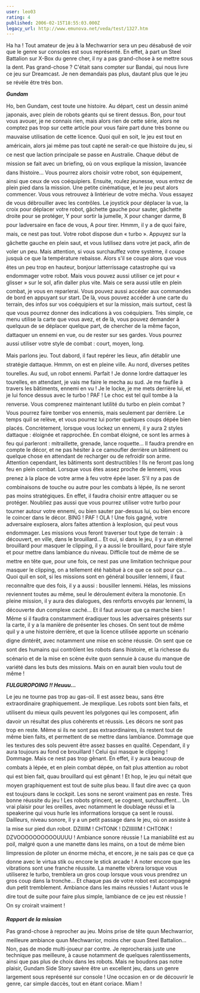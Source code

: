 ```yaml
---
user: leo03
rating: 4
published: 2006-02-15T18:55:03.000Z
legacy_url: http://www.emunova.net/veda/test/1327.htm
---
```

Ha ha ! Tout amateur de jeu à la Mechwarrior sera un peu désabusé de voir que le genre sur consoles est sous représenté. En effet, à part un Steel Battalion sur X-Box du genre cher, il ny a pas grand-chose à se mettre sous la dent. Pas grand-chose ? C'était sans compter sur Bandai, qui nous livre ce jeu sur Dreamcast. Je nen demandais pas plus, dautant plus que le jeu se révèle être très bon.  

  

_**Gundam**_  

  

Ho, ben Gundam, cest toute une histoire. Au départ, cest un dessin animé japonais, avec plein de robots géants qui se tirent dessus. Bon, pour tout vous avouer, je ne connais rien, mais alors rien de cette série, alors ne comptez pas trop sur cette article pour vous faire part dune très bonne ou mauvaise utilisation de cette licence. Quoi quil en soit, le jeu est tout en américain, alors jai même pas tout capté ne serait-ce que lhistoire du jeu, si ce nest que laction principale se passe en Australie. Chaque début de mission se fait avec un briefing, où on vous explique la mission, lavancée dans lhistoire... Vous pourrez alors choisir votre robot, son équipement, ainsi que ceux de vos coéquipiers. Ensuite, roulez jeunesse, vous entrez de plein pied dans la mission. Une petite cinématique, et le jeu peut alors commencer. Vous vous retrouvez à lintérieur de votre mécha. Vous essayez de vous débrouiller avec les contrôles. Le joystick pour déplacer la vue, la croix pour déplacer votre robot, gâchette gauche pour sauter, gâchette droite pour se protéger, Y pour sortir la jumelle, X pour changer darme, B pour ladversaire en face de vous, A pour tirer. Hmmm, il y a de quoi faire, mais, ce nest pas tout. Votre robot dispose dun « turbo ». Appuyez sur la gâchette gauche en plein saut, et vous lutilisez dans votre jet pack, afin de voler un peu. Mais attention, si vous surchauffez votre système, il coupe jusquà ce que la température rebaisse. Alors s'il se coupe alors que vous êtes un peu trop en hauteur, bonjour latterrissage catastrophe qui va endommager votre robot. Mais vous pouvez aussi utiliser ce jet pour « glisser » sur le sol, afin daller plus vite. Mais ce sera aussi utile en plein combat, je vous en reparlerai. Vous pouvez aussi accéder aux commandes de bord en appuyant sur start. De là, vous pouvez accéder à une carte du terrain, des infos sur vos coéquipiers et sur la mission, mais surtout, cest là que vous pourrez donner des indications à vos coéquipiers. Très simple, ce menu utilise la carte que vous avez, et de là, vous pouvez demander à quelquun de se déplacer quelque part, de chercher de la même façon, dattaquer un ennemi en vue, ou de rester sur ses gardes. Vous pourrez aussi utiliser votre style de combat : court, moyen, long.  

  

Mais parlons jeu. Tout dabord, il faut repérer les lieux, afin détablir une stratégie dattaque. Hmmm, on est en pleine ville. Au nord, diverses petites tourelles. Au sud, un robot ennemi. Parfait ! Je donne lordre dattaquer les tourelles, en attendant, je vais me faire le mecha au sud. Je me faufile à travers les bâtiments, ennemi en vu ! Je le locke, je me mets derrière lui, et je lui fonce dessus avec le turbo ! PAF ! Le choc est tel quil tombe à la renverse. Vous comprenez maintenant lutilité du turbo en plein combat ? Vous pourrez faire tomber vos ennemis, mais seulement par derrière. Le temps quil se relève, et vous pourrez lui porter quelques coups dépée bien placés. Concrètement, lorsque vous lockez un ennemi, il y aura 2 styles dattaque : éloignée et rapprochée. En combat éloigné, ce sont les armes à feu qui parleront : mitraillette, grenade, lance roquette... Il faudra prendre en compte le décor, et ne pas hésiter à ce camoufler derrière un bâtiment ou quelque chose en attendant de recharger ou de refroidir son arme. Attention cependant, les bâtiments sont destructibles ! Ils ne feront pas long feu en plein combat. Lorsque vous êtes assez proche de lennemi, vous prenez à la place de votre arme à feu votre épée laser. S'il ny a pas de combinaisons de touche ou autre pour les combats à lépée, ils ne seront pas moins stratégiques. En effet, il faudra choisir entre attaquer ou se protéger. Noubliez pas aussi que vous pourrez utiliser votre turbo pour tourner autour votre ennemi, ou bien sauter par-dessus lui, ou bien encore le coincer dans le décor. BING ! PAF ! OLA ! Une fois gagné, votre adversaire explosera, alors faites attention à lexplosion, qui peut vous endommager. Les missions vous feront traverser tout type de terrain : à découvert, en ville, dans le brouillard... Et oui, si dans le jeu, il y a un éternel brouillard pour masquer le clipping, il y a aussi le brouillard, pour faire style et pour mettre dans lambiance du niveau. Difficile tout de même de se mettre en tête que, pour une fois, ce nest pas une limitation technique pour masquer le clipping, on a tellement été habitué à ce que ce soit pour ça... Quoi quil en soit, si les missions sont en général bousiller lennemi, il faut reconnaître que des fois, il y a aussi : bousiller lennemi. Hélas, les missions reviennent toutes au même, seul le déroulement évitera la monotonie. En pleine mission, il y aura des dialogues, des renforts envoyés par lennemi, la découverte dun complexe caché... Et il faut avouer que ça marche bien ! Même si il faudra constamment éradiquer tous les adversaires présents sur la carte, il y a la manière de présenter les choses. On sent tout de même quil y a une histoire derrière, et que la licence utilisée apporte un scénario digne dintérêt, avec notamment une mise en scène réussie. On sent que ce sont des humains qui contrôlent les robots dans lhistoire, et la richesse du scénario et de la mise en scène évite quon sennuie à cause du manque de variété dans les buts des missions. Mais on en aurait bien voulu tout de même !  

  

_**FULGUROPOING !! Heuuu...**_  

  

Le jeu ne tourne pas trop au gas-oil. Il est assez beau, sans être extraordinaire graphiquement. Je mexplique. Les robots sont bien faits, et utilisent du mieux quils peuvent les polygones qui les composent, afin davoir un résultat des plus cohérents et réussis. Les décors ne sont pas trop en reste. Même si ils ne sont pas extraordinaires, ils restent tout de même bien faits, et permettent de se mettre dans lambiance. Dommage que les textures des sols peuvent être assez basses en qualité. Cependant, il y aura toujours au fond ce brouillard ! Celui qui masque le clipping ! Dommage. Mais ce nest pas trop gênant. En effet, il y aura beaucoup de combats à lépée, et en plein combat dépée, on fait plus attention au robot qui est bien fait, quau brouillard qui est gênant ! Et hop, le jeu qui nétait que moyen graphiquement est tout de suite plus beau. Il faut dire avec ça quon est toujours dans le cockpit. Les sons ne seront vraiment pas en reste. Très bonne réussite du jeu ! Les robots grincent, se cognent, surchauffent... Un vrai plaisir pour les oreilles, avec notamment le doublage réussi et la speakerine qui vous hurle les informations lorsque ça sent le roussi. Dailleurs, niveau sonore, il y a un petit passage dans le jeu, où on assiste à la mise sur pied dun robot. DZIIIIM ! CHTONK ! DZIIIIIIM ! CHTONK ! DZVOOOOOOOOOOUUUU ! Ambiance sonore réussie ! La maniabilité est au poil, malgré quon a une manette dans les mains, on a tout de même bien limpression de piloter un énorme mécha, et encore, je ne sais pas ce que ça donne avec le virtua stik ou encore le stick arcade ! A noter encore que les vibrations sont une franche réussite. La manette vibrera lorsque vous utiliserez le turbo, tremblera un gros coup lorsque vous vous prendrez un gros coup dans la tronche... Et chaque pas de votre robot est accompagné dun petit tremblement. Ambiance dans les mains réussies ! Autant vous le dire tout de suite pour faire plus simple, lambiance de ce jeu est réussie ! On sy croirait vraiment !  

  

_**Rapport de la mission**_  

  

Pas grand-chose à reprocher au jeu. Moins prise de tête quun Mechwarrior, meilleure ambiance quun Mechwarrior, moins cher quun Steel Battalion... Non, pas de mode multi-joueur par contre. Je reprocherais juste une technique pas meilleure, à cause notamment de quelques ralentissements, ainsi que pas plus de choix dans les robots. Mais ne boudons pas notre plaisir, Gundam Side Story savère être un excellent jeu, dans un genre largement sous représenté sur console ! Une occasion en or de découvrir le genre, car simple daccès, tout en étant coriace. Miam !